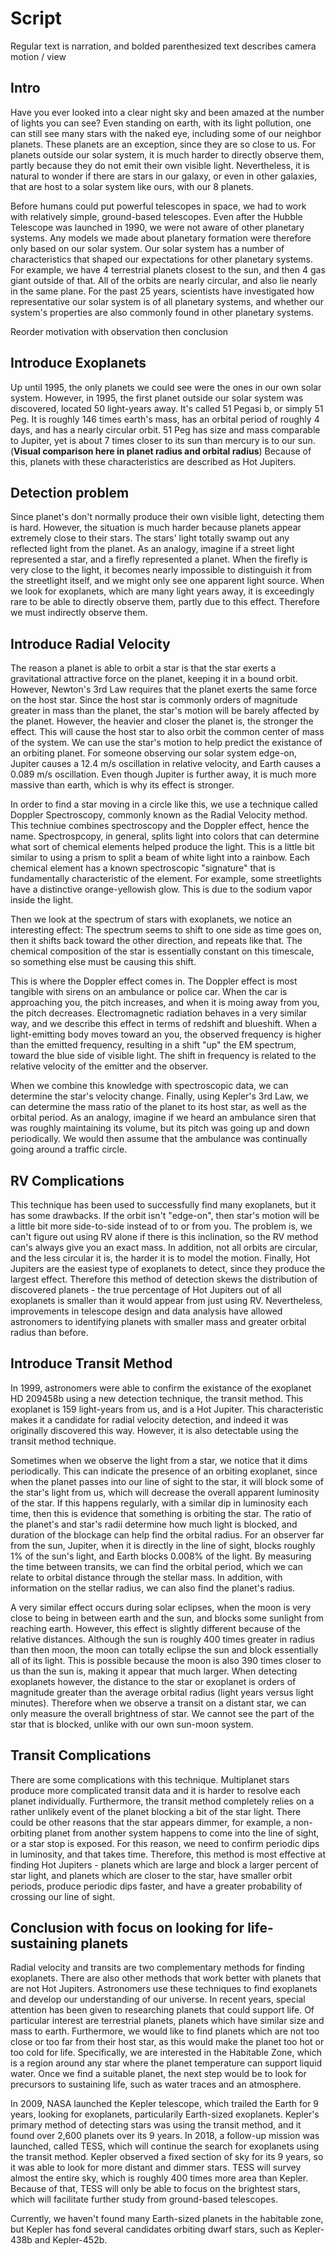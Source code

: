 # Script
Regular text is narration, and bolded parenthesized text describes camera motion / view

## Intro
Have you ever looked into a clear night sky and been amazed at the number of lights you can see? Even standing on earth, with its light pollution, 
one can still see many stars with the naked eye, including some of our neighbor planets. These planets are an exception, since they are so close to us. 
For planets outside our solar system, it is much harder to directly observe them, partly because they do not emit their own visible light. Nevertheless,
it is natural to wonder if there are stars in our galaxy, or even in other galaxies, that are host to a solar system like ours, with our 8 planets.

Before humans could put powerful telescopes in space, we had to work with relatively simple, ground-based telescopes. Even after the Hubble Telescope was
launched in 1990, we were not aware of other planetary systems. Any models we made about planetary formation were therefore only based
on our solar system. Our solar system has a number of characteristics that shaped our expectations for other planetary systems. For example, 
we have 4 terrestrial planets closest to the sun, and then 4 gas giant outside of that. All of the orbits are nearly circular, and also lie nearly in the same plane. 
For the past 25 years, scientists have investigated how representative our solar system is of all planetary systems, and whether our system's properties 
are also commonly found in other planetary systems. 
 
Reorder motivation with observation then conclusion

## Introduce Exoplanets
Up until 1995, the only planets we could see were the ones in our own solar system. However, in 1995, the first planet outside our solar system was discovered,
located 50 light-years away. It's called 51 Pegasi b, or simply 51 Peg. It is roughly 146 times earth's mass, has an orbital period of roughly 4 days, 
and has a nearly circular orbit. 51 Peg has size and mass comparable to Jupiter, yet is about 7 times closer to its sun than mercury is to our sun. (**Visual
comparison here in planet radius and orbital radius**) Because of this, planets with these characteristics are described as Hot Jupiters. 

## Detection problem
Since planet's don't normally produce their own visible light, detecting them is hard. However, the situation is much harder because planets appear extremely close
to their stars. The stars' light totally swamp out any reflected light from the planet. As an analogy, imagine if a street light represented a star, and a 
firefly represented a planet. When the firefly is very close to the light, it becomes nearly impossible to distinguish it from the streetlight itself, and
we might only see one apparent light source. When we look for exoplanets, which are many light years away, it is exceedingly rare to be able to directly
observe them, partly due to this effect. Therefore we must indirectly observe them. 

## Introduce Radial Velocity
The reason a planet is able to orbit a star is that the star exerts a gravitational attractive force on the planet, keeping it in a bound orbit.  
However, Newton's 3rd Law requires that the planet exerts the same force on the host star. Since the host star is commonly orders of magnitude greater
in mass than the planet, the star's motion will be barely affected by the planet. However, the heavier and closer the planet is, the stronger the effect.
This will cause the host star to also orbit the common center of mass of the system. We can use the star's motion to help predict the existance of an orbiting planet. 
For someone observing our solar system edge-on, Jupiter causes a 12.4 m/s oscillation in relative velocity, and Earth causes a 0.089 m/s oscillation. Even though
Jupiter is further away, it is much more massive than earth, which is why its effect is stronger.

In order to find a star moving in a circle like this, we use a technique called Doppler Spectroscopy, commonly known as the Radial Velocity method. 
This techniue combines spectroscopy and the Doppler effect, hence the name. Spectrospcopy, in general, splits light into colors that can determine 
what sort of chemical elements helped produce the light. This is a little bit similar to using a prism to split a beam of white light
into a rainbow. Each chemical element has a known spectroscopic "signature" that is fundamentally characteristic of the element. For example, 
some streetlights have a distinctive orange-yellowish glow. This is due to the sodium vapor inside the light.

Then we look at the spectrum of stars with exoplanets, we notice an interesting effect: The spectrum seems to shift to one side as time goes on, then it shifts
back toward the other direction, and repeats like that. The chemical composition of the star is essentially constant on this timescale, so something 
else must be causing this shift.

This is where the Doppler effect comes in. The Doppler effect is most tangible with sirens on an ambulance or police car. When the car is approaching 
you, the pitch increases, and when it is moing away from you, the pitch decreases. Electromagnetic radiation behaves in a very similar way, and we
describe this effect in terms of redshift and blueshift. When a light-emitting body moves toward an you, the observed frequency is higher than
the emitted frequency, resulting in a shift "up" the EM spectrum, toward the blue side of visible light. The shift in frequency is related to 
the relative velocity of the emitter and the observer.

When we combine this knowledge with spectroscopic data, we can determine the star's velocity change. Finally, using Kepler's 3rd Law, we can determine
the mass ratio of the planet to its host star, as well as the orbital period. As an analogy, imagine if we heard an ambulance siren that was roughly maintaining
its volume, but its pitch was going up and down periodically. We would then assume that the ambulance was continually going around a traffic circle. 
 
## RV Complications
This technique has been used to successfully find many exoplanets, but it has some drawbacks. If the orbit isn't "edge-on", then star's motion will be 
a little bit more side-to-side instead of to or from you. The problem is, we can't figure out using RV alone if there is this inclination, so the RV method
can's always give you an exact mass. In addition, not all orbits are circular, and the less circular it is, the harder it is to model the motion.
Finally, Hot Jupiters are the easiest type of exoplanets to detect, since they produce the largest effect. Therefore this method of detection
skews the distribution of discovered planets - the true percentage of Hot Jupiters out of all exoplanets is smaller than it would appear from just using RV.
Nevertheless, improvements in telescope design and data analysis have allowed astronomers to identifying planets with smaller mass and greater orbital radius
than before.



## Introduce Transit Method
In 1999, astronomers were able to confirm the existance of the exoplanet HD 209458b using a new detection technique, the transit method. This exoplanet
is 159 light-years from us, and is a Hot Jupiter. This characteristic makes it a candidate for radial velocity detection, and indeed it was originally
discovered this way. However, it is also detectable using the transit method technique.

Sometimes when we observe the light from a star, we notice that it dims periodically. This can indicate the presence of an orbiting exoplanet, since 
when the planet passes into our line of sight to the star, it will block some of the star's light from us, which will decrease the overall apparent
luminosity of the star. If this happens regularly, with a similar dip in luminosity each time, then this is evidence that something is orbiting
the star. The ratio of the planet's and star's radii determine how much light is blocked, and duration of the blockage can help find the orbital radius.
For an observer far from the sun, Jupiter, when it is directly in the line of sight, blocks roughly 1% of the sun's light, and Earth blocks 0.008% of the light.
By measuring the time between transits, we can find the orbital period, which we can relate to orbital distance through the stellar mass. In addition, with
information on the stellar radius, we can also find the planet's radius.


A very similar effect occurs during solar eclipses, when the moon is very close to being in between earth and the sun, and blocks some sunlight from 
reaching earth. However, this effect is slightly different because of the relative distances. Although the sun is roughly 400 times greater in radius than
then moon, the moon can totally eclipse the sun and block essentially all of its light. This is possible because the moon is also 390 times closer to us
than the sun is, making it appear that much larger. When detecting exoplanets however, the distance to the star or exoplanet is orders of magnitude greater
than the average orbital radius (light years versus light minutes). Therefore when we observe a transit on a distant star, we can only measure the overall 
brightness of star. We cannot see the part of the star that is blocked, unlike with our own sun-moon system. 

## Transit Complications
There are some complications with this technique. Multiplanet stars produce more complicated transit data and it is harder to resolve each planet individually.
Furthermore, the transit method completely relies on a rather unlikely event of the planet blocking a bit of the star light. There could be other reasons that 
the star appears dimmer, for example, a non-orbiting planet from another system happens to come into the line of sight, or a star stop is exposed. For this reason,
we need to confirm periodic dips in luminosity, and that takes time.
Therefore, this method is most effective at finding Hot Jupiters - planets which are large and block a larger percent of star light, and planets which are
closer to the star, have smaller orbit periods, produce periodic dips faster, and have a greater probability of crossing our line of sight. 
      
## Conclusion with focus on looking for life-sustaining planets
Radial velocity and transits are two complementary methods for finding exoplanets. There are also other methods that work better with planets that are not
Hot Jupiters. Astronomers use these techniques to find exoplanets and develop our understanding of our universe. In recent years, special attention has 
been given to researching planets that could support life. Of particular interest are terrestrial planets, planets which have similar size and mass to earth.
Furthermore, we would like to find planets which are not too close or too far from their host star, as this would make the planet too hot or too cold for life. 
Specifically, we are interested in the Habitable Zone, which is a region around any star where the planet temperature can support liquid water. 
Once we find a suitable planet, the next step would be to look for precursors to sustaining life, such as water traces and an atmosphere. 


In 2009, NASA launched the Kepler telescope, which trailed the Earth for 9 years, looking for exoplanets, particularily Earth-sized exoplanets. 
Kepler's primary method of detecting stars was using the transit method, and it found over 2,600 planets over its 9 years. 
In 2018, a follow-up mission was launched, called TESS, which will continue the search for exoplanets using the transit method. Kepler observed a fixed section of sky for its 9 years,
so it was able to look for more distant and dimmer stars. TESS will survey almost the entire sky, which is roughly 400 times more area than Kepler. Because 
of that, TESS will only be able to focus on the brightest stars, which will facilitate further study from ground-based telescopes.

Currently, we haven't found many Earth-sized planets in the habitable zone, but Kepler has fond several candidates orbiting dwarf stars, such as Kepler-438b and Kepler-452b. 

